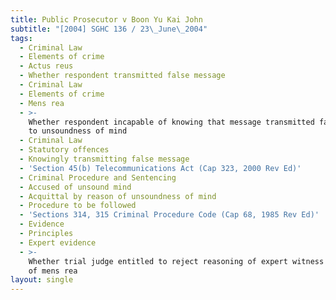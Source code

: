 ```yaml
---
title: Public Prosecutor v Boon Yu Kai John
subtitle: "[2004] SGHC 136 / 23\_June\_2004"
tags:
  - Criminal Law
  - Elements of crime
  - Actus reus
  - Whether respondent transmitted false message
  - Criminal Law
  - Elements of crime
  - Mens rea
  - >-
    Whether respondent incapable of knowing that message transmitted false due
    to unsoundness of mind
  - Criminal Law
  - Statutory offences
  - Knowingly transmitting false message
  - 'Section 45(b) Telecommunications Act (Cap 323, 2000 Rev Ed)'
  - Criminal Procedure and Sentencing
  - Accused of unsound mind
  - Acquittal by reason of unsoundness of mind
  - Procedure to be followed
  - 'Sections 314, 315 Criminal Procedure Code (Cap 68, 1985 Rev Ed)'
  - Evidence
  - Principles
  - Expert evidence
  - >-
    Whether trial judge entitled to reject reasoning of expert witness on issue
    of mens rea
layout: single
---
```


